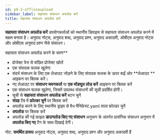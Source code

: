 ```yaml
---
id: p9-2-offlineupload
sidebar_label: सहायता संसाधन अपलोड करें
title: सहायता संसाधन अपलोड करें
---
```

**सहायता संसाधन अपलोड करें** उपयोगकर्ताओं को स्थानीय डिवाइस से सहायता संसाधन अपलोड करने में सक्षम बनाता है। अनुवाद नोट्स, अनुवाद शब्द, अनुवाद प्रश्न, अनुवाद अकादमी, ओबीएस अनुवाद नोट्स और ओबीएस अनुवाद प्रश्न जैसे संसाधन।

सहायता संसाधन अपलोड करने के चरण**

- प्रोजेक्ट पेज से वांछित प्रोजेक्ट खोलें
- एक संपादक फलक खुलेगा
- संदर्भ संसाधन के लिए एक लेआउट जोड़ने के लिए संपादक फलक के ऊपर बाईं ओर **लेआउट ** आइकन पर क्लिक करें।
- नए लेआउट पर **संसाधन चयनकर्ता** या **एक मॉड्यूल लोड करें** आइकन पर क्लिक करें
- एक संसाधन फलक खुलेगा, जिसमें उपलब्ध संसाधनों की सूची प्रदर्शित होगी।
- सूची से **सहायता संसाधन अपलोड करें** बटन चुनें
- **संग्रह** टैब में **फ़ोल्डर चुनें** पर क्लिक करें
- अपलोड करने के लिए स्थानीय ड्राइव से वैध मैनिफ़ेस्ट.yaml वाला फ़ोल्डर चुनें
- **अपलोड** पर क्लिक करें
- अपलोड की गई फ़ाइल **डाउनलोड किए गए संसाधन** अनुभाग के अंतर्गत प्रासंगिक संसाधन अनुभाग में **अपलोड किए गए** टैग के साथ दिखाई देगी।

नोट: **समर्थित प्रारूप** अनुवाद नोट्स, अनुवाद शब्द, अनुवाद प्रश्न और अनुवाद अकादमी हैं
